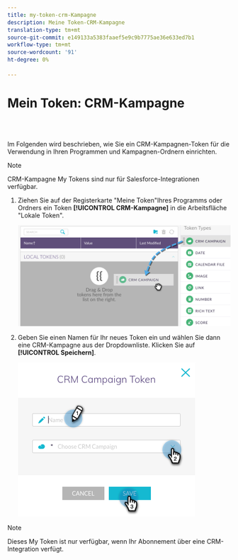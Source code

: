 ```yaml
---
title: my-token-crm-Kampagne
description: Meine Token-CRM-Kampagne
translation-type: tm+mt
source-git-commit: e149133a5383faaef5e9c9b7775ae36e633ed7b1
workflow-type: tm+mt
source-wordcount: '91'
ht-degree: 0%

---
```



# Mein Token: CRM-Kampagne

<br> 

Im Folgenden wird beschrieben, wie Sie ein CRM-Kampagnen-Token für die Verwendung in Ihren Programmen und Kampagnen-Ordnern einrichten.

>[!NOTE]
>
>CRM-Kampagne My Tokens sind nur für Salesforce-Integrationen verfügbar.

1. Ziehen Sie auf der Registerkarte &quot;Meine Token&quot;Ihres Programms oder Ordners ein Token **[!UICONTROL CRM-Kampagne]** in die Arbeitsfläche &quot;Lokale Token&quot;.

   ![Bild eins](/help/sky/assets/my-tokens/my-token-crm-campaign/my-token-crm-campaign-1.png)

2. Geben Sie einen Namen für Ihr neues Token ein und wählen Sie dann eine CRM-Kampagne aus der Dropdownliste. Klicken Sie auf **[!UICONTROL Speichern]**.

   ![Bild zwei](/help/sky/assets/my-tokens/my-token-crm-campaign/my-token-crm-campaign-2.png)

>[!NOTE]
>
>Dieses My Token ist nur verfügbar, wenn Ihr Abonnement über eine CRM-Integration verfügt.
